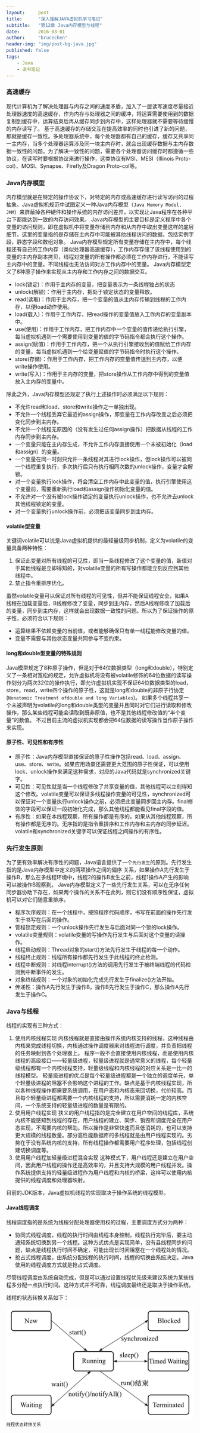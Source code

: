 ```yaml
---
layout:     post
title:      "深入理解JAVA虚拟机学习笔记"
subtitle:   "第12章 Java内存模型与线程"
date:       2016-03-01
author:     "brucechen"
header-img: "img/post-bg-java.jpg"
published: false
tags:
    - Java
    - 读书笔记
---
```


### 高速缓存
现代计算机为了解决处理器与内存之间的速度矛盾，加入了一层读写速度尽量接近处理器速度的高速缓存，作为内存与处理器之间的缓冲，将运算需要使用到的数据复制到缓存中，运算结束后再从缓存同步到内存中，这样处理器就不需要等待缓慢的内存读写了。
基于高速缓存的存储交互在提高效率的同时也引进了新的问题，那就是缓存一致性。多处理器系统中，每个处理器都有自己的缓存，缓存又共享同一主内存，当多个处理器运算涉及同一块主内存时，就会出现缓存数据与主内存数据一致性的问题。为了解决一致性的问题，需要各个处理器访问缓存时都遵循一些协议，在读写时要根据协议来进行操作，这类协议有MSI、MESI（Illinois Proto-col）、MOSI、Synapse、Firefly及Dragon Proto-col等。

### Java内存模型 
内存模型就是在特定的操作协议下，对特定的内存或高速缓存进行读写访问的过程抽象。Java虚拟机规范中试图定义一种Java内存模型（`Java Memory Model, JMM`）来屏蔽掉各种硬件和操作系统的内存访问差异，以实现让Java程序在各种平台下都能达到一致的内存访问效果。
Java内存模型的主要目标是定义程序中各个变量的访问规则，即在虚拟机中将变量存储到内存和从内存中取出变量这样的底层细节。这里的变量指的是存储在主内存中可能被其他线程访问的数据，包括实例字段，静态字段和数组对象。
Java内存模型规定所有变量存储在主内存中，每个线程还有自己的工作内存（类似处理器高速缓存），工作内存存储了该线程使用到的变量的主内存副本拷贝，线程对变量的所有操作都必须在工作内存进行，不能读写主内存中的变量。不同线程也无法访问对方工作内存中的变量。
Java内存模型定义了8种原子操作来实现从主内存和工作内存之间的数据交互。

* lock(锁定)：作用于主内存的变量，把变量表示为一条线程独占的状态
* unlock(解锁)：作用于主内存，把处于锁定状态的变量释放。
* read(读取)：作用于主内存，把一个变量的值从主内存传输到线程的工作内存，以便load动作使用。
* load(载入)：作用于工作内存，把read操作的变量值放入工作内存的变量副本中。
* use(使用)：作用于工作内存，把工作内存中一个变量的值传递给执行引擎，每当虚拟机遇到一个需要使用到变量的值的字节码指令都会执行这个操作。
* assign(赋值)：作用于工作内存，把一个从执行引擎接收到的值赋给工作内存的变量，每当虚拟机遇到一个给变量赋值的字节码指令时执行这个操作。
* store(存储)：作用于工作内存，把工作内存的变量值传送到主内存，以便write操作使用。
* write(写入)：作用于主内存的变量，把store操作从工作内存中得到的变量值放入主内存的变量中。

除此之外，Java内存模型还规定了执行上述操作时必须满足以下规则：

* 不允许read和load、store和write操作之一单独出现。
* 不允许一个线程丢弃它最近的assign操作，即变量在工作内存改变之后必须把变化同步到主内存。
* 不允许一个线程无原因的（没有发生过任何assign操作）把数据从线程的工作内存同步到主内存。
* 一个变量只能在主内存生成，不允许工作内存直接使用一个未被初始化（load和assign）的变量。
* 一个变量在同一时刻只允许一条线程对其进行lock操作，但lock操作可以被同一个线程重复执行，多次执行后只有执行相同次数的unlock操作，变量才会解锁。
* 对一个变量执行lock操作，将会清空工作内存中此变量的值，执行引擎使用这个变量前，需要重新执行load和assign操作初始化变量的值。
* 不允许对一个没有被lock操作锁定的变量执行unlock操作，也不允许去unlock其他线程锁定的变量。
* 对一个变量执行unlock操作前，必须把该变量同步到主内存。

#### volatile型变量
关键词volatile可以说是Java虚拟机提供的最轻量级同步机制，定义为volatile的变量具备两种特性：
1. 保证此变量对所有线程的可见性，即当一条线程修改了这个变量的值，新值对于其他线程是立即得知的，对volatile变量的所有写操作都能立刻反应到其他线程中。
2. 禁止指令重排序优化。

虽然volatile变量可以保证对所有线程的可见性，但并不能保证线程安全，如果A线程在加载变量后，B线程修改了变量，同步到主内存，然后A线程修改了加载后的变量，同步到主内存，这样就会出现数据一致性的问题。所以为了保证操作的原子性，必须符合以下规则：
* 运算结果不依赖变量的当前值，或者能够确保只有单一线程能修改变量的值。
* 变量不需要与其他状态变量共同参与不变约束。

#### long和double型变量的特殊规则
Java模型规定了8种原子操作，但是对于64位数据类型（long和double），特别定义了一条相对宽松的规定，允许虚拟机将没有被volatile修饰的64位数据的读写操作划分为两次32位的操作执行，即允许虚拟机实现不保证64位数据类型的load，store，read，write四个操作的原子性，这就是long和double的非原子行协定(`Nonatomic Treatment ofdouble and long Variables`)。
如果多个线程共享一个未被声明为volatile的long和double类型的变量并且同时对它们进行读取和修改操作，那么某些线程可能会读取到既非原值，也不是其他线程修改值的“半个变量”的数值。
不过目前主流的虚拟机实现都会把64位数据的读写操作当作原子操作来实现。

#### 原子性、可见性和有序性

* 原子性：Java内存模型直接保证的原子性操作包括read、load、assign、use、store、write。如果应用场景还需要更大范围的原子性保证，可以使用lock、unlock操作来满足这种需求，对应的Java代码就是synchronized关键字。
* 可见性：可见性就是当一个线程修改了共享变量的值，其他线程可以立刻得知这个修改。volatile变量可以保证多线程操作变量的可见性，synchronized可以保证对一个变量执行unlock操作之前，必须把此变量同步回主内存。final修饰的字段可以保证一段初始化完成，那么其他线程都能看见final字段的值。
* 有序性：如果在本线程观察，所有操作都是有序的，如果从其他线程观察，所有操作都是无序的。无序指的是指令重排序和工作内存和主内存的同步延迟。volatile和synchronized关键字可以保证线程之间操作的有序性。

### 先行发生原则
为了更有效率解决有序性的问题，Java语言提供了一个`先行发生`的原则。先行发生指的是Java内存模型中定义的两项操作之间的偏序 关系，如果操作A先行发生于操作B，那么在多线程环境中，线程2的操作B发生之前，线程1操作A产生的影响可以被操作B观察到。
Java内存模型定义了一些先行发生关系，可以在无序任何同步器协助下存在，如果两个操作的关系不在此列，则它们没有顺序性保证，虚拟机可以对它们随意重排序。
* 程序次序规则：在一个线程中，按照程序代码顺序，书写在前面的操作先行发生于书写在后面的操作。
* 管程锁定规则：一个unlock操作先行发生与后面对同一个锁的lock操作。
* volatile变量规则：volatile变量的写操作先行发生与后面对这个变量的读操作。
* 线程启动规则：Thread对象的start()方法先行发生于线程的每一个动作。
* 线程终止规则：线程所有操作都先行发生于此线程的终止检测。
* 线程中断规则：对线程interrupt()方法的调用先行发生于被终端线程的代码检测到中断事件的发生。
* 对象终结规则：一个对象的初始化完成先行发生于finalize()方法开始。
* 传递性：操作A先行发生于操作B，操作B先行发生于操作C，那么操作A先行发生于操作C。

###  Java与线程
线程的实现有三种方式：
1. 使用内核线程实现
内核线程就是直接由操作系统内核支持的线程，这种线程由内核来完成线程切换，内核通过操作调度器来对线程进行调度，并负责把线程的任务映射到各个处理器上。
程序一般不会直接使用内核线程，而是使用内核线程的高级接口——轻量级进程，轻量级进程就是通常意义的线程，每个轻量级线程都有一个内核线程支持，轻量级线程和内核线程的对应关系是一比一的线程模型。
轻量级进程的优点是每个轻量级进程都是一个独立的调度单元，单个轻量级进程的阻塞不会影响这个进程的工作。缺点是基于内核线程实现，所以各种线程操作都需要系统调用，在用户态和内核态来回切换，代价较高。而且每个轻量级进程都需要一个内核线程的支持，所以需要消耗一定的内核空间，一个系统支持的轻量级进程的数量是有限的。
2. 使用用户线程实现
狭义的用户线程指的是完全建立在用户空间的线程库，系统内核不能感知到线程的存在，用户线程的建立、同步、销毁和调度完全在用户态实现，不需要内核的帮助。所以操作是非常快速而且低消耗的，也可以支持更大规模的线程数量。部分高性能数据库的多线程就是由用户线程实现的。劣势在于没有系统内核的支持，所有线程操作都需要用户程序处理，包括线程创建切换调度等。
3. 使用用户线程加轻量级进程混合实现
这种模式下，用户线程还是建立在用户空间，因此用户线程的操作还是高效率的，并且支持大规模的用户线程并发。操作系统提供支持的轻量级进程作为用户线程和内核的桥梁，这样可以使用内核提供的线程调度和处理器映射。

目前的JDK版本，Java虚拟机线程的实现取决于操作系统的线程模型。

#### Java线程调度
线程调度指的是系统为线程分配处理器使用权的过程，主要调度方式分为两种：
* 协同式线程调度，线程的执行时间由线程本身控制，线程执行完毕后，要主动通知系统切换到另一个线程。这种方式优点是实现简单，没有县线程同步的问题，缺点是线程执行时间不确定，可能出现长时间阻塞在一个线程处的情况。
* 抢占式线程调度，由系统分配线程的执行时间，线程的切换由系统决定。Java使用的线程调度方式就是抢占式调度。

尽管线程调度由系统自动完成，但是可以通过设置线程优先级来建议系统为某些线程多分配一点执行时间。这种方式并不可靠，线程调度最终还是取决于操作系统。

线程的状态转换关系如下：

![java-javascript](/img/in-post/java-virtual-machine/thread_status.jpg)
<small class="img-hint">线程状态转换关系</small>
